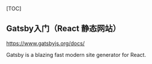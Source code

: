 [TOC]
## Gatsby入门（React 静态网站）
https://www.gatsbyjs.org/docs/

Gatsby is a blazing fast modern site generator for React.